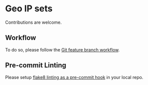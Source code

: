 Geo IP sets
============
Contributions are welcome. 

Workflow
------------
To do so, please follow the [Git feature branch workflow](https://www.atlassian.com/git/tutorials/comparing-workflows/feature-branch-workflow).

Pre-commit Linting
-------------------
Please setup [flake8 linting as a pre-commit hook](https://flake8.pycqa.org/en/latest/user/using-hooks.html) in your local repo.